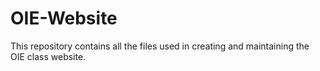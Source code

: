 # OIE-Website
This repository contains all the files used in creating and maintaining the OIE class website.
